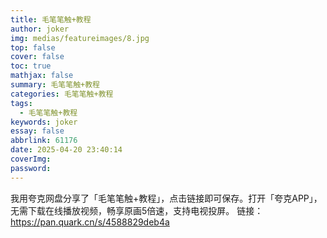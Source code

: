 ```yaml
---
title: 毛笔笔触+教程
author: joker
img: medias/featureimages/8.jpg
top: false
cover: false
toc: true
mathjax: false
summary: 毛笔笔触+教程
categories: 毛笔笔触+教程
tags:
  - 毛笔笔触+教程
keywords: joker
essay: false
abbrlink: 61176
date: 2025-04-20 23:40:14
coverImg:
password:
---
```


我用夸克网盘分享了「毛笔笔触+教程」，点击链接即可保存。打开「夸克APP」，无需下载在线播放视频，畅享原画5倍速，支持电视投屏。
链接：https://pan.quark.cn/s/4588829deb4a
